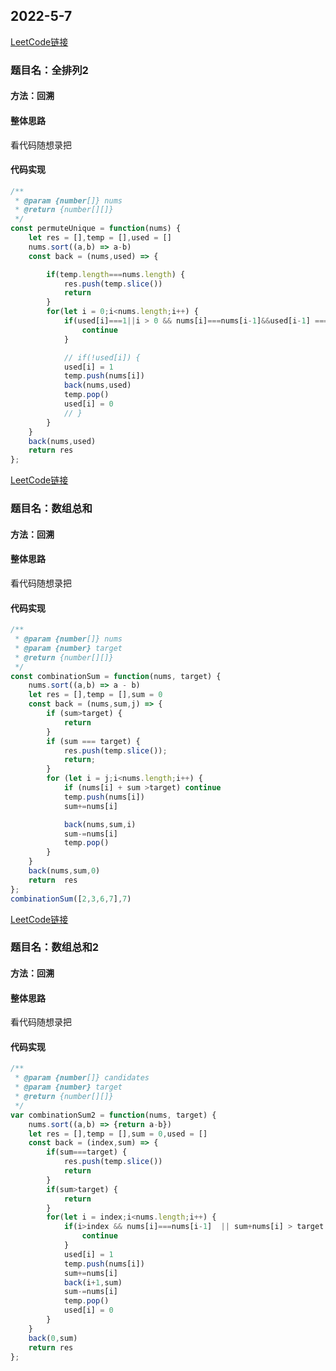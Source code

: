 ## 2022-5-7

[LeetCode链接](https://leetcode-cn.com/problems/permutations-ii/)

### 题目名：全排列2

#### 方法：回溯

#### 整体思路

看代码随想录把

#### 代码实现

```javascript
/**
 * @param {number[]} nums
 * @return {number[][]}
 */
const permuteUnique = function(nums) {
    let res = [],temp = [],used = []
    nums.sort((a,b) => a-b)
    const back = (nums,used) => {

        if(temp.length===nums.length) {
            res.push(temp.slice())
            return
        }
        for(let i = 0;i<nums.length;i++) {
            if(used[i]===1||i > 0 && nums[i]===nums[i-1]&&used[i-1] === 0) {
                continue
            }

            // if(!used[i]) {
            used[i] = 1
            temp.push(nums[i])
            back(nums,used)
            temp.pop()
            used[i] = 0
            // }
        }
    }
    back(nums,used)
    return res
};

```

[LeetCode链接](https://leetcode-cn.com/problems/combination-sum/)

### 题目名：数组总和

#### 方法：回溯

#### 整体思路

看代码随想录把

#### 代码实现

```javascript
/**
 * @param {number[]} nums
 * @param {number} target
 * @return {number[][]}
 */
const combinationSum = function(nums, target) {
    nums.sort((a,b) => a - b)
    let res = [],temp = [],sum = 0
    const back = (nums,sum,j) => {
        if (sum>target) {
            return
        }
        if (sum === target) {
            res.push(temp.slice());
            return;
        }
        for (let i = j;i<nums.length;i++) {
            if (nums[i] + sum >target) continue
            temp.push(nums[i])
            sum+=nums[i]

            back(nums,sum,i)
            sum-=nums[i]
            temp.pop()
        }
    }
    back(nums,sum,0)
    return  res
};
combinationSum([2,3,6,7],7)

```

[LeetCode链接](https://leetcode-cn.com/problems/combination-sum-ii/)

### 题目名：数组总和2

#### 方法：回溯

#### 整体思路
看代码随想录把


#### 代码实现

```javascript
/**
 * @param {number[]} candidates
 * @param {number} target
 * @return {number[][]}
 */
var combinationSum2 = function(nums, target) {
    nums.sort((a,b) => {return a-b})
    let res = [],temp = [],sum = 0,used = []
    const back = (index,sum) => {
        if(sum===target) {
            res.push(temp.slice())
            return
        }
        if(sum>target) {
            return
        }
        for(let i = index;i<nums.length;i++) {
            if(i>index && nums[i]===nums[i-1]  || sum+nums[i] > target ) {
                continue
            }
            used[i] = 1
            temp.push(nums[i])
            sum+=nums[i]
            back(i+1,sum)
            sum-=nums[i]
            temp.pop()
            used[i] = 0
        }
    }
    back(0,sum)
    return res
};

```
